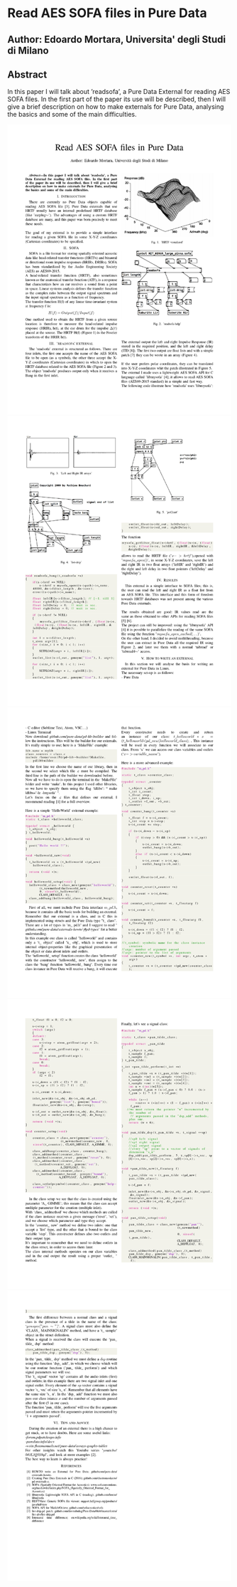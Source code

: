 # Read AES SOFA files in Pure Data

## Author: Edoardo Mortara, Universita' degli Studi di Milano

## Abstract

In this paper I will talk about ’readsofa’, a Pure
Data External for reading AES SOFA files. In the first part
of the paper its use will be described, then I will give a brief
description on how to make externals for Pure Data, analysing
the basics and some of the main difficulties.

![alt text](imgs/proj_page-0001.jpg)
![alt text](imgs/proj_page-0002.jpg)
![alt text](imgs/proj_page-0003.jpg)
![alt text](imgs/proj_page-0004.jpg)
![alt text](imgs/proj_page-0005.jpg)
